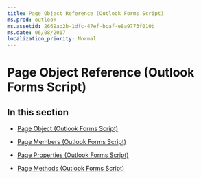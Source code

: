 ```yaml
---
title: Page Object Reference (Outlook Forms Script)
ms.prod: outlook
ms.assetid: 2669ab2b-1dfc-47ef-bcaf-e8a9773f010b
ms.date: 06/08/2017
localization_priority: Normal
---
```



# Page Object Reference (Outlook Forms Script)

## In this section


-  [Page Object (Outlook Forms Script)](Outlook.page.md)
    
-  [Page Members (Outlook Forms Script)](Outlook.page(members).md)
    
-  [Page Properties (Outlook Forms Script)](Outlook.page(properties).md)
    
-  [Page Methods (Outlook Forms Script)](Outlook.page(methods).md)
    

